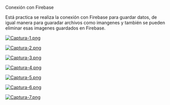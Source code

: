 Conexión con Firebase

Está practica se realiza la conexión con Firebase para guardar datos, de igual manera para guaradar archivos como imangenes y también se pueden eliminar esas imagenes guardados en Firebase.

[![Captura-1.png](https://i.postimg.cc/BZ1sJnGz/Captura-1.png)](https://postimg.cc/HjHF2Hn0)

[![Captura-2.png](https://i.postimg.cc/3x9W2xNB/Captura-2.png)](https://postimg.cc/K1kZ2Fnk)

[![Captura-3.png](https://i.postimg.cc/HLVW50fY/Captura-3.png)](https://postimg.cc/3yQHQG8V)

[![Captura-4.png](https://i.postimg.cc/CKmMnPv6/Captura-4.png)](https://postimg.cc/jWnYGXYz)

[![Captura-5.png](https://i.postimg.cc/tR1PyWJH/Captura-5.png)](https://postimg.cc/yWHWyJ0f)

[![Captura-6.png](https://i.postimg.cc/tCWxnbFS/Captura-6.png)](https://postimg.cc/QHNtvR41)

[![Captura-7.png](https://i.postimg.cc/PJZPDbvp/Captura-7.png)](https://postimg.cc/Lg99K1T2)
